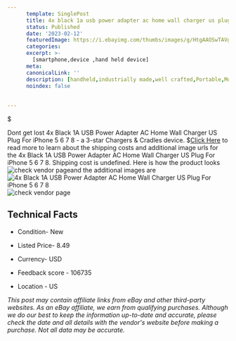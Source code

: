 ```yaml
---
      template: SinglePost
      title: 4x black 1a usb power adapter ac home wall charger us plug for iphone 5 6 7 8
      status: Published
      date: '2023-02-12'
      featuredImage: https://i.ebayimg.com/thumbs/images/g/HtgAAOSwTAVgbfts/s-l225.jpg
      categories: 
      excerpt: >-
        [smartphone,device ,hand held device]
      meta:
      canonicalLink: ''
      description: [handheld,industrially made,well crafted,Portable,Mobile,Compact,Convenient,Lightweight,Maneuverable,Man-portable,Miniature,Carriable,Hand-held,Light,Holdable,Transportable,Mobile device,Pocket-sized,On-the-go,Wireless,Cordless,Compact size,Convenient size, smartphone,device ,hand held device]
      noindex: false
      
        
---
```

$

Dont get lost  4x Black 1A USB Power Adapter AC Home Wall Charger US Plug For iPhone 5 6 7 8 - a 3-star Chargers & Cradles device.
$[Click Here](https://www.ebay.com/itm/254932619859?hash=item3b5b2b1253%3Ag%3AHtgAAOSwTAVgbfts&mkevt=1&mkcid=1&mkrid=711-53200-19255-0&campid=%253CePNCampaignId%253E&customid=%253CreferenceId%253E&toolid=10049) to read more to learn about the shipping costs and additional image urls for the 4x Black 1A USB Power Adapter AC Home Wall Charger US Plug For iPhone 5 6 7 8. Shipping cost is undefined. Here is how the product looks ![check vendor page](https://i.ebayimg.com/thumbs/images/g/HtgAAOSwTAVgbfts/s-l225.jpg)and the additional images are![4x Black 1A USB Power Adapter AC Home Wall Charger US Plug For iPhone 5 6 7 8](https://i.ebayimg.com/images/g/HtgAAOSwTAVgbfts/s-l1600.jpg)![check vendor page](https://origin-galleryplus.ebayimg.com/ws/web/254932619859_2_0_1/225x225.jpg,https://origin-galleryplus.ebayimg.com/ws/web/254932619859_3_0_1/225x225.jpg,https://origin-galleryplus.ebayimg.com/ws/web/254932619859_4_0_1/225x225.jpg,https://origin-galleryplus.ebayimg.com/ws/web/254932619859_5_0_1/225x225.jpg,https://origin-galleryplus.ebayimg.com/ws/web/254932619859_6_0_1/225x225.jpg,https://origin-galleryplus.ebayimg.com/ws/web/254932619859_7_0_1/225x225.jpg,https://origin-galleryplus.ebayimg.com/ws/web/254932619859_8_0_1/225x225.jpg,https://origin-galleryplus.ebayimg.com/ws/web/254932619859_9_0_1/225x225.jpg,https://origin-galleryplus.ebayimg.com/ws/web/254932619859_10_0_1/225x225.jpg)



 ## Technical Facts 



     
      

 - Condition- New 


      

 - Listed Price- 8.49 


      

 - Currency- USD 


      

 - Feedback score - 106735 


      

 - Location - US 


      
      

 *_This post may contain affiliate links from eBay and other third-party websites. As an eBay affiliate, we earn from qualifying purchases. Although we do our best to keep the information up-to-date and accurate, please check the date and all details with the vendor's website before making a purchase. Not all data may be accurate._*






